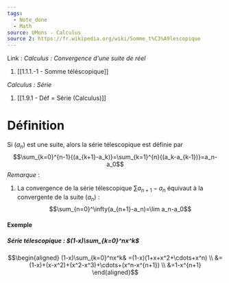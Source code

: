 ```yaml
---
tags:
  - Note_done
  - Math
source: UMons - Calculus
source 2: https://fr.wikipedia.org/wiki/Somme_t%C3%A9lescopique
---
```


Link :
_Calculus : Convergence d'une suite de réel_
1. [[1.1.1.-1 - Somme téléscopique]]

_Calculus : Série_
1. [[1.9.1 - Déf = Série (Calculus)]]

# Définition
Si $(a_n)$ est une suite, alors la série télescopique est définie par $$\sum_{k=0}^{n-1}{(a_{k+1}-a_k)}=\sum_{k=1}^{n}{(a_k-a_{k-1})}=a_n-a_0$$
_Remarque_ :
1. La convergence de la série télescopique $\sum{a_{n+1}-a_{n}}$ équivaut à la convergente de la suite $(a_n)$ : $$\sum_{n=0}^\infty(a_{n+1}-a_n)=\lim a_n-a_0$$
#### Exemple
##### Série télescopique : $(1-x)\sum_{k=0}^nx^k$ 
$$\begin{aligned}
(1-x)\sum_{k=0}^nx^k& =(1-x)(1+x+x^2+\cdots+x^n)  \\
&=(1-x)+(x-x^2)+(x^2-x^3)+\cdots+(x^n-x^{n+1}) \\
&=1-x^{n+1}
\end{aligned}$$
